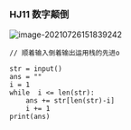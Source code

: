 ### **HJ11** **数字颠倒**

![image-20210726151839242](C:\Users\Administrator\AppData\Roaming\Typora\typora-user-images\image-20210726151839242.png)

```
// 顺着输入倒着输出运用栈的先进o

str = input()
ans = ""
i = 1
while  i <= len(str):
    ans += str[len(str)-i]
    i += 1
print(ans)
```

